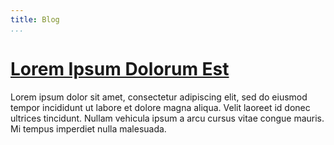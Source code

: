 ```yaml
---
title: Blog
...
```

# [Lorem Ipsum Dolorum Est](blogs/html/example.html)

Lorem ipsum dolor sit amet, consectetur adipiscing elit, sed do eiusmod tempor incididunt ut labore et dolore magna aliqua. Velit laoreet id donec ultrices tincidunt. Nullam vehicula ipsum a arcu cursus vitae congue mauris. Mi tempus imperdiet nulla malesuada.